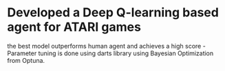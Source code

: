 # Developed a Deep Q-learning based agent for ATARI games

the best model outperforms human agent and achieves a high score - Parameter tuning is done using darts library using Bayesian Optimization from Optuna. 
